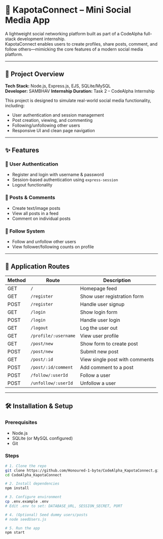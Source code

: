 # 📱 KapotaConnect – Mini Social Media App

A lightweight social networking platform built as part of a CodeAlpha full-stack development internship.  
KapotaConnect enables users to create profiles, share posts, comment, and follow others—mimicking the core features of a modern social media platform.

---

## 📌 Project Overview

**Tech Stack:** Node.js, Express.js, EJS, SQLite/MySQL  
**Developer:** SAMBHAV
**Internship Duration:** Task 2 – CodeAlpha Internship

This project is designed to simulate real-world social media functionality, including:

- User authentication and session management  
- Post creation, viewing, and commenting  
- Following/unfollowing other users  
- Responsive UI and clean page navigation

---

## ✨ Features

### 👤 User Authentication
- Register and login with username & password
- Session-based authentication using `express-session`
- Logout functionality

### 📝 Posts & Comments
- Create text/image posts
- View all posts in a feed
- Comment on individual posts

### 🔗 Follow System
- Follow and unfollow other users
- View follower/following counts on profile

---

## 🚦 Application Routes

| Method | Route                    | Description                      |
|--------|--------------------------|----------------------------------|
| GET    | `/`                      | Homepage feed                    |
| GET    | `/register`              | Show user registration form      |
| POST   | `/register`              | Handle user signup               |
| GET    | `/login`                 | Show login form                  |
| POST   | `/login`                 | Handle user login                |
| GET    | `/logout`                | Log the user out                 |
| GET    | `/profile/:username`     | View user profile                |
| GET    | `/post/new`              | Show form to create post         |
| POST   | `/post/new`              | Submit new post                  |
| GET    | `/post/:id`              | View single post with comments   |
| POST   | `/post/:id/comment`      | Add comment to a post            |
| POST   | `/follow/:userId`        | Follow a user                    |
| POST   | `/unfollow/:userId`      | Unfollow a user                  |

---

## 🛠️ Installation & Setup

### Prerequisites
- Node.js
- SQLite (or MySQL configured)
- Git

### Steps

```bash
# 1. Clone the repo
git clone https://github.com/Honoured-1-byte/CodeAlpha_KapotaConnect.git
cd CodeAlpha_KapotaConnect

# 2. Install dependencies
npm install

# 3. Configure environment
cp .env.example .env
# Edit .env to set: DATABASE_URL, SESSION_SECRET, PORT

# 4. (Optional) Seed dummy users/posts
# node seedUsers.js

# 5. Run the app
npm start
